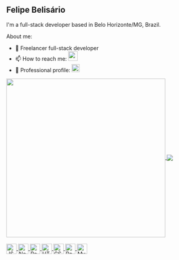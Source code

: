 ## Felipe Belisário

I'm a full-stack developer based in Belo Horizonte/MG, Brazil.

About me:
- 💼 Freelancer full-stack developer
- 📫 How to reach me:
<a href="mailto:fbelisario@gmail.com"><img heigth="23" width="25" src="https://upload.wikimedia.org/wikipedia/commons/thumb/8/8c/Gmail_Icon_%282013-2020%29.svg/2560px-Gmail_Icon_%282013-2020%29.svg.png" /></a>
- 💼 Professional profile:
<a href="https://www.linkedin.com/in/felipebelisario"><img heigth="21" width="21" src="https://cdn.jsdelivr.net/gh/devicons/devicon/icons/linkedin/linkedin-original.svg" /></a>
  
<div heigth="180em" style="display: inline_block, gap: 12px">
  <a href="https://github.com/fsbelisario">
  <img heigth="100%" width="419" align="center" src="https://github-readme-stats.vercel.app/api?username=fsbelisario&show_icons=true&theme=dark&include_all_commits=true&count_private=true"/>
  <img heigth="100%" align="center" src="https://github-readme-stats.vercel.app/api/top-langs/?username=fsbelisario&layout=compact&langs_count=16&theme=dark"/>
</div>
  
<div style="display: inline_block, margin: 12px"><br>
  <img align="center" alt="JS" title="JavaScript" heigth="20" width="27" src="https://cdn.jsdelivr.net/gh/devicons/devicon/icons/javascript/javascript-plain.svg"/>
  <img align="center" alt="NodeJS" title="NodeJS" heigth="20" width="27" src="https://cdn.jsdelivr.net/gh/devicons/devicon/icons/nodejs/nodejs-original.svg"/>
  <img align="center" alt="React" title="React" heigth="20" width="27" src="https://cdn.jsdelivr.net/gh/devicons/devicon/icons/react/react-original.svg"/>
  <img align="center" alt="HTML" title="HTML" heigth="20" width="27" src="https://cdn.jsdelivr.net/gh/devicons/devicon/icons/html5/html5-original.svg"/>
  <img align="center" alt="CSS" title="CSS" heigth="20" width="27" src="https://cdn.jsdelivr.net/gh/devicons/devicon/icons/css3/css3-original.svg"/>
  <img align="center" alt="PostgreSQL" title="PostgreSQL" heigth="20" width="27" src="https://cdn.jsdelivr.net/gh/devicons/devicon/icons/postgresql/postgresql-original.svg"/>
  <img align="center" alt="MySQL" title="MySQL" heigth="20"  width="27" src="https://cdn.jsdelivr.net/gh/devicons/devicon/icons/mysql/mysql-original.svg"/>
</div>
  
<!--
https://github.com/anuraghazra/github-readme-stats#github-stats-card
https://github.com/diogorodrigues
https://github.com/devfraga
https://github.com/rafaballerini
https://github.com/matyo91/matyo91
https://dev.to/supritha/how-to-have-an-awesome-github-profile-1969
https://dev.to/diogorodrigues/creating-amazing-github-profiles-readme-5h31
https://devicon.dev/
-->
